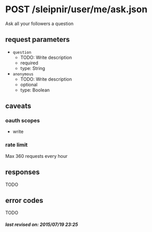 # POST /sleipnir/user/me/ask.json

Ask all your followers a question

## request parameters

- `question`
  - TODO: Write description
  - required
  - type: String
- `anonymous`
  - TODO: Write description
  - optional
  - type: Boolean

## caveats

### oauth scopes

- write

### rate limit

Max 360 requests every hour

## responses

TODO

## error codes

TODO

##### last revised on: 2015/07/19 23:25
